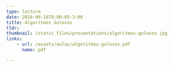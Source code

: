 ```yaml
---
type: lecture
date: 2018-09-16T0:00:05-3:00
title: Algoritmos Gulosos
tldr: 
thumbnail: /static_files/presentations/algoritmos-gulosos.jpg
links: 
    - url: /assets/aulas/algoritmos-gulosos.pdf
      name: pdf

---
```


<!-- **Suggested Readings:**
- [Readings 1](http://example.com)
- [Readings 2](http://example.com) -->

